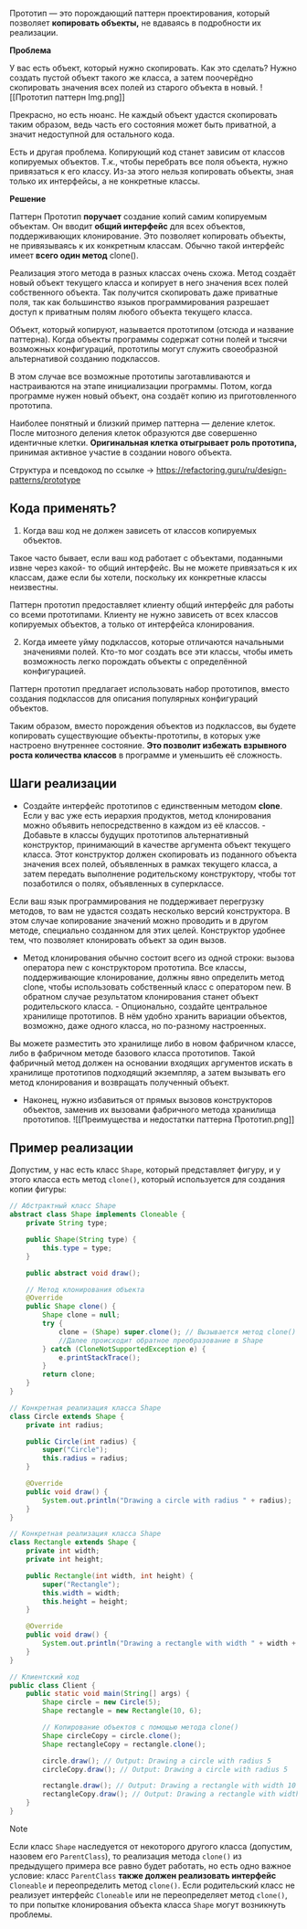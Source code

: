 Прототип — это порождающий паттерн проектирования, который позволяет **копировать объекты,** не вдаваясь в подробности их реализации.

**Проблема**

У вас есть объект, который нужно скопировать. Как это сделать? Нужно создать пустой объект такого же класса, а затем поочерёдно скопировать значения всех полей из старого объекта в новый.
![[Прототип паттерн Img.png]]

Прекрасно, но есть нюанс. Не каждый объект удастся скопировать таким образом, ведь часть его состояния может быть приватной, а значит недоступной для остального кода.

Есть и другая проблема. Копирующий код станет зависим от классов копируемых объектов. Т.к., чтобы перебрать все поля объекта, нужно привязаться к его классу. Из-за этого нельзя копировать объекты, зная только их интерфейсы, а не конкретные классы.

**Решение**

Паттерн Прототип **поручает** создание копий самим копируемым объектам. Он вводит **общий интерфейс** для всех объектов, поддерживающих клонирование. Это позволяет копировать объекты, не привязываясь к их конкретным классам. Обычно такой интерфейс имеет **всего один метод** clone().

Реализация этого метода в разных классах очень схожа. Метод создаёт новый объект текущего класса и копирует в него значения всех полей собственного объекта. Так получится скопировать даже приватные поля, так как большинство языков программирования разрешает доступ к приватным полям любого объекта текущего класса.

Объект, который копируют, называется прототипом (отсюда и название паттерна). Когда объекты программы содержат сотни полей и тысячи возможных конфигураций, прототипы могут служить своеобразной альтернативой созданию подклассов.

В этом случае все возможные прототипы заготавливаются и настраиваются на этапе инициализации программы. Потом, когда программе нужен новый объект, она создаёт копию из приготовленного прототипа.

Наиболее понятный и близкий пример паттерна — деление клеток. После митозного деления клеток образуются две совершенно идентичные клетки. **Оригинальная клетка отыгрывает роль прототипа,** принимая активное участие в создании нового объекта.

Структура и псевдокод по ссылке → https://refactoring.guru/ru/design-patterns/prototype

## **Кода применять?**

1. Когда ваш код не должен зависеть от классов копируемых объектов.

Такое часто бывает, если ваш код работает с объектами, поданными извне через какой- то общий интерфейс. Вы не можете привязаться к их классам, даже если бы хотели, поскольку их конкретные классы неизвестны.

Паттерн прототип предоставляет клиенту общий интерфейс для работы со всеми прототипами. Клиенту не нужно зависеть от всех классов копируемых объектов, а только от интерфейса клонирования.

2. Когда имеете уйму подклассов, которые отличаются начальными значениями полей. Кто-то мог создать все эти классы, чтобы иметь возможность легко порождать объекты с определённой конфигурацией.

Паттерн прототип предлагает использовать набор прототипов, вместо создания подклассов для описания популярных конфигураций объектов.

Таким образом, вместо порождения объектов из подклассов, вы будете копировать существующие объекты-прототипы, в которых уже настроено внутреннее состояние. **Это позволит избежать взрывного роста количества классов** в программе и уменьшить её сложность.

## **Шаги реализации**

- Создайте интерфейс прототипов с единственным методом **clone**. Если у вас уже есть иерархия продуктов, метод клонирования можно объявить непосредственно в каждом из её классов. - Добавьте в классы будущих прототипов альтернативный конструктор, принимающий в качестве аргумента объект текущего класса. Этот конструктор должен скопировать из поданного объекта значения всех полей, объявленных в рамках текущего класса, а затем передать выполнение родительскому конструктору, чтобы тот позаботился о полях, объявленных в суперклассе.

Если ваш язык программирования не поддерживает перегрузку методов, то вам не удастся создать несколько версий конструктора. В этом случае копирование значений можно проводить и в другом методе, специально созданном для этих целей. Конструктор удобнее тем, что позволяет клонировать объект за один вызов.

- Метод клонирования обычно состоит всего из одной строки: вызова оператора new с конструктором прототипа. Все классы, поддерживающие клонирование, должны явно определить метод clone, чтобы использовать собственный класс с оператором new. В обратном случае результатом клонирования станет объект родительского класса. - Опционально, создайте центральное хранилище прототипов. В нём удобно хранить вариации объектов, возможно, даже одного класса, но по-разному настроенных.

Вы можете разместить это хранилище либо в новом фабричном классе, либо в фабричном методе базового класса прототипов. Такой фабричный метод должен на основании входящих аргументов искать в хранилище прототипов подходящий экземпляр, а затем вызывать его метод клонирования и возвращать полученный объект.

- Наконец, нужно избавиться от прямых вызовов конструкторов объектов, заменив их вызовами фабричного метода хранилища прототипов.
![[Преимущества и недостатки паттерна Прототип.png]]
## Пример реализации
Допустим, у нас есть класс `Shape`, который представляет фигуру, и у этого класса есть метод `clone()`, который используется для создания копии фигуры:

```java
// Абстрактный класс Shape
abstract class Shape implements Cloneable {
    private String type;

    public Shape(String type) {
        this.type = type;
    }

    public abstract void draw();

    // Метод клонирования объекта
    @Override
    public Shape clone() {
        Shape clone = null;
        try {
            clone = (Shape) super.clone(); // Вызывается метод clone() у класса Object
            //Далее происходит обратное преобразование в Shape
        } catch (CloneNotSupportedException e) {
            e.printStackTrace();
        }
        return clone;
    }
}

// Конкретная реализация класса Shape
class Circle extends Shape {
    private int radius;

    public Circle(int radius) {
        super("Circle");
        this.radius = radius;
    }

    @Override
    public void draw() {
        System.out.println("Drawing a circle with radius " + radius);
    }
}

// Конкретная реализация класса Shape
class Rectangle extends Shape {
    private int width;
    private int height;

    public Rectangle(int width, int height) {
        super("Rectangle");
        this.width = width;
        this.height = height;
    }

    @Override
    public void draw() {
        System.out.println("Drawing a rectangle with width " + width + " and height " + height);
    }
}

// Клиентский код
public class Client {
    public static void main(String[] args) {
        Shape circle = new Circle(5);
        Shape rectangle = new Rectangle(10, 6);

        // Копирование объектов с помощью метода clone()
        Shape circleCopy = circle.clone();
        Shape rectangleCopy = rectangle.clone();

        circle.draw(); // Output: Drawing a circle with radius 5
        circleCopy.draw(); // Output: Drawing a circle with radius 5

        rectangle.draw(); // Output: Drawing a rectangle with width 10 and height 6
        rectangleCopy.draw(); // Output: Drawing a rectangle with width 10 and height 6
    }
}
```

>[!note]
>Если класс `Shape` наследуется от некоторого другого класса (допустим, назовем его `ParentClass`), то реализация метода `clone()` из предыдущего примера все равно будет работать, но есть одно важное условие: класс `ParentClass` **также должен реализовать интерфейс** `Cloneable` и переопределить метод `clone()`. Если родительский класс не реализует интерфейс `Cloneable` или не переопределяет метод `clone()`, то при попытке клонирования объекта класса `Shape` могут возникнуть проблемы.
